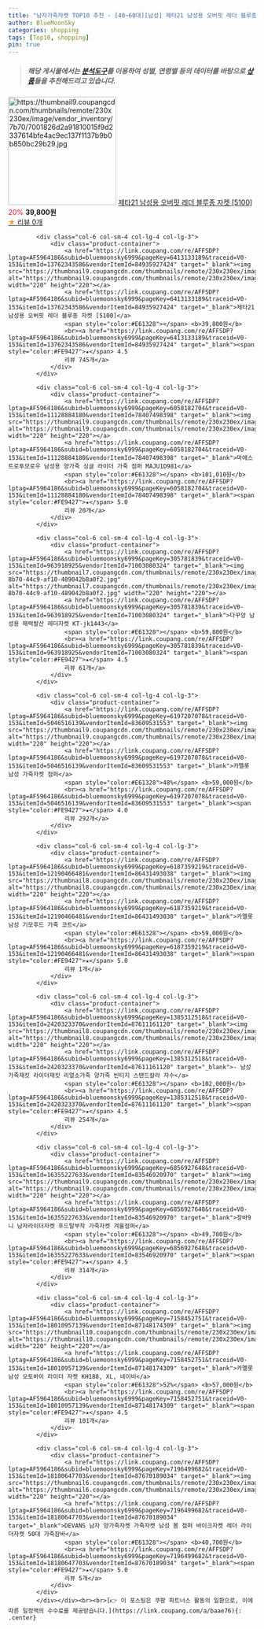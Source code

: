 ```yaml
---
title: "남자가죽자켓 TOP10 추천 - [40~60대][남성] 제타21 남성용 오버핏 레더 블루종 자켓 [5100]"
author: BlueMoonSky
categories: shopping
tags: [Top10, shopping]
pin: true
---
```


> ##### 해당 게시물에서는 [**분석도구**](https://itemscout.io/)를 이용하여 **성별**, **연령별** 등의 데이터를 바탕으로 [**상품**](https://link.coupang.com/a/baae76)들을 추천해드리고 있습니다.
<div class="container"><div class="row">
            <div class="col-6 col-sm-4 col-lg-4 col-lg-3">
                <div class="product-container">
                    <a href="https://link.coupang.com/re/AFFSDP?lptag=AF5964186&subid=bluemoonsky6999&pageKey=6413133189&traceid=V0-153&itemId=13762343586&vendorItemId=84935927424" target="_blank"><img src="https://thumbnail9.coupangcdn.com/thumbnails/remote/230x230ex/image/vendor_inventory/7b70/7001826d2a91810015f9d2337614bfe4ac9ec137f1137b9b0b850bc29b29.jpg" alt="https://thumbnail9.coupangcdn.com/thumbnails/remote/230x230ex/image/vendor_inventory/7b70/7001826d2a91810015f9d2337614bfe4ac9ec137f1137b9b0b850bc29b29.jpg" width="220" height="220"></a>
                    <a href="https://link.coupang.com/re/AFFSDP?lptag=AF5964186&subid=bluemoonsky6999&pageKey=6413133189&traceid=V0-153&itemId=13762343586&vendorItemId=84935927424" target="_blank">제타21 남성용 오버핏 레더 블루종 자켓 [5100]</a>
                    <span style="color:#E61328">20%</span> <b>39,800원</b>
                    <br><a href="https://link.coupang.com/re/AFFSDP?lptag=AF5964186&subid=bluemoonsky6999&pageKey=6413133189&traceid=V0-153&itemId=13762343586&vendorItemId=84935927424" target="_blank"><span style="color:#FE9427">★</span> 
                    리뷰 0개</a>
                </div>
            </div>
            
            <div class="col-6 col-sm-4 col-lg-4 col-lg-3">
                <div class="product-container">
                    <a href="https://link.coupang.com/re/AFFSDP?lptag=AF5964186&subid=bluemoonsky6999&pageKey=6413133189&traceid=V0-153&itemId=13762343586&vendorItemId=84935927424" target="_blank"><img src="https://thumbnail9.coupangcdn.com/thumbnails/remote/230x230ex/image/vendor_inventory/7b70/7001826d2a91810015f9d2337614bfe4ac9ec137f1137b9b0b850bc29b29.jpg" alt="https://thumbnail9.coupangcdn.com/thumbnails/remote/230x230ex/image/vendor_inventory/7b70/7001826d2a91810015f9d2337614bfe4ac9ec137f1137b9b0b850bc29b29.jpg" width="220" height="220"></a>
                    <a href="https://link.coupang.com/re/AFFSDP?lptag=AF5964186&subid=bluemoonsky6999&pageKey=6413133189&traceid=V0-153&itemId=13762343586&vendorItemId=84935927424" target="_blank">제타21 남성용 오버핏 레더 블루종 자켓 [5100]</a>
                    <span style="color:#E61328"></span> <b>39,800원</b>
                    <br><a href="https://link.coupang.com/re/AFFSDP?lptag=AF5964186&subid=bluemoonsky6999&pageKey=6413133189&traceid=V0-153&itemId=13762343586&vendorItemId=84935927424" target="_blank"><span style="color:#FE9427">★</span> 4.5
                    리뷰 745개</a>
                </div>
            </div>
            
            <div class="col-6 col-sm-4 col-lg-4 col-lg-3">
                <div class="product-container">
                    <a href="https://link.coupang.com/re/AFFSDP?lptag=AF5964186&subid=bluemoonsky6999&pageKey=6058182704&traceid=V0-153&itemId=11128884180&vendorItemId=78407498398" target="_blank"><img src="https://thumbnail9.coupangcdn.com/thumbnails/remote/230x230ex/image/rs_quotation_api/1xmfqosu/efeceffbc06d465e80ba573886e8c6fe.jpg" alt="https://thumbnail9.coupangcdn.com/thumbnails/remote/230x230ex/image/rs_quotation_api/1xmfqosu/efeceffbc06d465e80ba573886e8c6fe.jpg" width="220" height="220"></a>
                    <a href="https://link.coupang.com/re/AFFSDP?lptag=AF5964186&subid=bluemoonsky6999&pageKey=6058182704&traceid=V0-153&itemId=11128884180&vendorItemId=78407498398" target="_blank">마에스트로투모로우 남성용 양가죽 싱글 라이더 가죽 점퍼 MAJU1D981</a>
                    <span style="color:#E61328"></span> <b>101,010원</b>
                    <br><a href="https://link.coupang.com/re/AFFSDP?lptag=AF5964186&subid=bluemoonsky6999&pageKey=6058182704&traceid=V0-153&itemId=11128884180&vendorItemId=78407498398" target="_blank"><span style="color:#FE9427">★</span> 5.0
                    리뷰 20개</a>
                </div>
            </div>
            
            <div class="col-6 col-sm-4 col-lg-4 col-lg-3">
                <div class="product-container">
                    <a href="https://link.coupang.com/re/AFFSDP?lptag=AF5964186&subid=bluemoonsky6999&pageKey=305781839&traceid=V0-153&itemId=963918925&vendorItemId=71003080324" target="_blank"><img src="https://thumbnail7.coupangcdn.com/thumbnails/remote/230x230ex/image/retail/images/2019/09/20/18/2/3623694e-8b70-44c9-af10-489042b8a0f2.jpg" alt="https://thumbnail7.coupangcdn.com/thumbnails/remote/230x230ex/image/retail/images/2019/09/20/18/2/3623694e-8b70-44c9-af10-489042b8a0f2.jpg" width="220" height="220"></a>
                    <a href="https://link.coupang.com/re/AFFSDP?lptag=AF5964186&subid=bluemoonsky6999&pageKey=305781839&traceid=V0-153&itemId=963918925&vendorItemId=71003080324" target="_blank">다꾸앙 남성용 매력발산 레더자켓 KT-jk1443</a>
                    <span style="color:#E61328"></span> <b>59,800원</b>
                    <br><a href="https://link.coupang.com/re/AFFSDP?lptag=AF5964186&subid=bluemoonsky6999&pageKey=305781839&traceid=V0-153&itemId=963918925&vendorItemId=71003080324" target="_blank"><span style="color:#FE9427">★</span> 4.5
                    리뷰 61개</a>
                </div>
            </div>
            
            <div class="col-6 col-sm-4 col-lg-4 col-lg-3">
                <div class="product-container">
                    <a href="https://link.coupang.com/re/AFFSDP?lptag=AF5964186&subid=bluemoonsky6999&pageKey=6197207078&traceid=V0-153&itemId=5046516139&vendorItemId=83609531553" target="_blank"><img src="https://thumbnail9.coupangcdn.com/thumbnails/remote/230x230ex/image/vendor_inventory/3dc8/d55ae7c9a701fabca2cf0c3915f2e5e0d32a8ab4aa6e4e6a3fbe4ec175e9.jpg" alt="https://thumbnail9.coupangcdn.com/thumbnails/remote/230x230ex/image/vendor_inventory/3dc8/d55ae7c9a701fabca2cf0c3915f2e5e0d32a8ab4aa6e4e6a3fbe4ec175e9.jpg" width="220" height="220"></a>
                    <a href="https://link.coupang.com/re/AFFSDP?lptag=AF5964186&subid=bluemoonsky6999&pageKey=6197207078&traceid=V0-153&itemId=5046516139&vendorItemId=83609531553" target="_blank">카멜롯 남성 가죽자켓 점퍼</a>
                    <span style="color:#E61328">48%</span> <b>59,000원</b>
                    <br><a href="https://link.coupang.com/re/AFFSDP?lptag=AF5964186&subid=bluemoonsky6999&pageKey=6197207078&traceid=V0-153&itemId=5046516139&vendorItemId=83609531553" target="_blank"><span style="color:#FE9427">★</span> 4.0
                    리뷰 292개</a>
                </div>
            </div>
            
            <div class="col-6 col-sm-4 col-lg-4 col-lg-3">
                <div class="product-container">
                    <a href="https://link.coupang.com/re/AFFSDP?lptag=AF5964186&subid=bluemoonsky6999&pageKey=6187359219&traceid=V0-153&itemId=12190466481&vendorItemId=86431493038" target="_blank"><img src="https://thumbnail8.coupangcdn.com/thumbnails/remote/230x230ex/image/vendor_inventory/a31b/735fd40efc2de0d918323e7e5201a4d11dabf5981ed57f67a72bcdd1a387.jpg" alt="https://thumbnail8.coupangcdn.com/thumbnails/remote/230x230ex/image/vendor_inventory/a31b/735fd40efc2de0d918323e7e5201a4d11dabf5981ed57f67a72bcdd1a387.jpg" width="220" height="220"></a>
                    <a href="https://link.coupang.com/re/AFFSDP?lptag=AF5964186&subid=bluemoonsky6999&pageKey=6187359219&traceid=V0-153&itemId=12190466481&vendorItemId=86431493038" target="_blank">카멜롯 남성 기모후드 가죽 코트</a>
                    <span style="color:#E61328"></span> <b>59,000원</b>
                    <br><a href="https://link.coupang.com/re/AFFSDP?lptag=AF5964186&subid=bluemoonsky6999&pageKey=6187359219&traceid=V0-153&itemId=12190466481&vendorItemId=86431493038" target="_blank"><span style="color:#FE9427">★</span> 5.0
                    리뷰 1개</a>
                </div>
            </div>
            
            <div class="col-6 col-sm-4 col-lg-4 col-lg-3">
                <div class="product-container">
                    <a href="https://link.coupang.com/re/AFFSDP?lptag=AF5964186&subid=bluemoonsky6999&pageKey=1385312518&traceid=V0-153&itemId=2420323370&vendorItemId=87611161120" target="_blank"><img src="https://thumbnail8.coupangcdn.com/thumbnails/remote/230x230ex/image/vendor_inventory/c470/def3a030e5a3d32751554019881f417fd431bd7a91b3f6c5fa0cceee5770.png" alt="https://thumbnail8.coupangcdn.com/thumbnails/remote/230x230ex/image/vendor_inventory/c470/def3a030e5a3d32751554019881f417fd431bd7a91b3f6c5fa0cceee5770.png" width="220" height="220"></a>
                    <a href="https://link.coupang.com/re/AFFSDP?lptag=AF5964186&subid=bluemoonsky6999&pageKey=1385312518&traceid=V0-153&itemId=2420323370&vendorItemId=87611161120" target="_blank">- 남성 가죽재킷 라이더재킷 리얼소가죽 양가죽 빈티지 스탠드칼라 자수</a>
                    <span style="color:#E61328"></span> <b>102,000원</b>
                    <br><a href="https://link.coupang.com/re/AFFSDP?lptag=AF5964186&subid=bluemoonsky6999&pageKey=1385312518&traceid=V0-153&itemId=2420323370&vendorItemId=87611161120" target="_blank"><span style="color:#FE9427">★</span> 4.5
                    리뷰 254개</a>
                </div>
            </div>
            
            <div class="col-6 col-sm-4 col-lg-4 col-lg-3">
                <div class="product-container">
                    <a href="https://link.coupang.com/re/AFFSDP?lptag=AF5964186&subid=bluemoonsky6999&pageKey=6856927648&traceid=V0-153&itemId=16355227633&vendorItemId=83546920970" target="_blank"><img src="https://thumbnail9.coupangcdn.com/thumbnails/remote/230x230ex/image/vendor_inventory/92c2/98547bdc02e7c8800d08143d973773c82bd7bfebbaa888b439242da9be69.jpg" alt="https://thumbnail9.coupangcdn.com/thumbnails/remote/230x230ex/image/vendor_inventory/92c2/98547bdc02e7c8800d08143d973773c82bd7bfebbaa888b439242da9be69.jpg" width="220" height="220"></a>
                    <a href="https://link.coupang.com/re/AFFSDP?lptag=AF5964186&subid=bluemoonsky6999&pageKey=6856927648&traceid=V0-153&itemId=16355227633&vendorItemId=83546920970" target="_blank">장바9니 남자라이더자켓 후드탈부착 가죽자켓 겨울점퍼</a>
                    <span style="color:#E61328"></span> <b>49,700원</b>
                    <br><a href="https://link.coupang.com/re/AFFSDP?lptag=AF5964186&subid=bluemoonsky6999&pageKey=6856927648&traceid=V0-153&itemId=16355227633&vendorItemId=83546920970" target="_blank"><span style="color:#FE9427">★</span> 4.5
                    리뷰 314개</a>
                </div>
            </div>
            
            <div class="col-6 col-sm-4 col-lg-4 col-lg-3">
                <div class="product-container">
                    <a href="https://link.coupang.com/re/AFFSDP?lptag=AF5964186&subid=bluemoonsky6999&pageKey=7158452751&traceid=V0-153&itemId=18010957139&vendorItemId=87148174309" target="_blank"><img src="https://thumbnail10.coupangcdn.com/thumbnails/remote/230x230ex/image/vendor_inventory/219d/25fd853dd946fa68aae95fcb06b6ce30bdc5b72673438d9c66628656a4ff.jpg" alt="https://thumbnail10.coupangcdn.com/thumbnails/remote/230x230ex/image/vendor_inventory/219d/25fd853dd946fa68aae95fcb06b6ce30bdc5b72673438d9c66628656a4ff.jpg" width="220" height="220"></a>
                    <a href="https://link.coupang.com/re/AFFSDP?lptag=AF5964186&subid=bluemoonsky6999&pageKey=7158452751&traceid=V0-153&itemId=18010957139&vendorItemId=87148174309" target="_blank">카멜롯 남성 오토바이 라이더 자켓 KH188, XL, 네이비</a>
                    <span style="color:#E61328">52%</span> <b>57,000원</b>
                    <br><a href="https://link.coupang.com/re/AFFSDP?lptag=AF5964186&subid=bluemoonsky6999&pageKey=7158452751&traceid=V0-153&itemId=18010957139&vendorItemId=87148174309" target="_blank"><span style="color:#FE9427">★</span> 4.5
                    리뷰 101개</a>
                </div>
            </div>
            
            <div class="col-6 col-sm-4 col-lg-4 col-lg-3">
                <div class="product-container">
                    <a href="https://link.coupang.com/re/AFFSDP?lptag=AF5964186&subid=bluemoonsky6999&pageKey=7196499682&traceid=V0-153&itemId=18180647703&vendorItemId=87670189034" target="_blank"><img src="https://thumbnail6.coupangcdn.com/thumbnails/remote/230x230ex/image/vendor_inventory/5480/a89eed8bcfab5598a512166216d860257c70a7682389603a04c30f0d1c7b.jpg" alt="https://thumbnail6.coupangcdn.com/thumbnails/remote/230x230ex/image/vendor_inventory/5480/a89eed8bcfab5598a512166216d860257c70a7682389603a04c30f0d1c7b.jpg" width="220" height="220"></a>
                    <a href="https://link.coupang.com/re/AFFSDP?lptag=AF5964186&subid=bluemoonsky6999&pageKey=7196499682&traceid=V0-153&itemId=18180647703&vendorItemId=87670189034" target="_blank">DEVANS 남자 양가죽자켓 가죽자켓 남성 봄 점퍼 바이크자켓 레더 라이더자켓 50대 가죽잠바</a>
                    <span style="color:#E61328"></span> <b>40,700원</b>
                    <br><a href="https://link.coupang.com/re/AFFSDP?lptag=AF5964186&subid=bluemoonsky6999&pageKey=7196499682&traceid=V0-153&itemId=18180647703&vendorItemId=87670189034" target="_blank"><span style="color:#FE9427">★</span> 5.0
                    리뷰 5개</a>
                </div>
            </div>
            </div></div><br><br>[👉 이 포스팅은 쿠팡 파트너스 활동의 일환으로, 이에 따른 일정액의 수수료를 제공받습니다.](https://link.coupang.com/a/baae76){: .center}